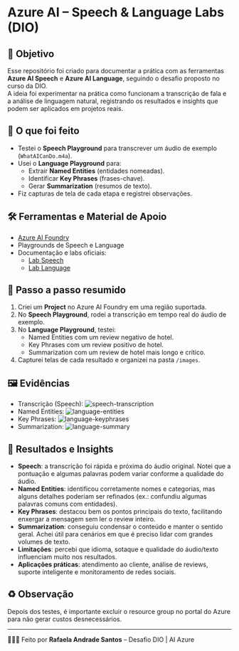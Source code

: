 # Azure AI – Speech & Language Labs (DIO)

## 🎯 Objetivo
Esse repositório foi criado para documentar a prática com as ferramentas **Azure AI Speech** e **Azure AI Language**, seguindo o desafio proposto no curso da DIO.  
A ideia foi experimentar na prática como funcionam a transcrição de fala e a análise de linguagem natural, registrando os resultados e insights que podem ser aplicados em projetos reais.

## 🧩 O que foi feito
- Testei o **Speech Playground** para transcrever um áudio de exemplo (`WhatAICanDo.m4a`).
- Usei o **Language Playground** para:
  - Extrair **Named Entities** (entidades nomeadas).
  - Identificar **Key Phrases** (frases-chave).
  - Gerar **Summarization** (resumos de texto).
- Fiz capturas de tela de cada etapa e registrei observações.

## 🛠️ Ferramentas e Material de Apoio
- [Azure AI Foundry](https://ai.azure.com)
- Playgrounds de Speech e Language
- Documentação e labs oficiais:
  - [Lab Speech](https://microsoftlearning.github.io/mslearn-ai-fundamentals/Instructions/Labs/09-speech.html)
  - [Lab Language](https://microsoftlearning.github.io/mslearn-ai-fundamentals/Instructions/Labs/06-text-analysis.html)

## 🚀 Passo a passo resumido
1. Criei um **Project** no Azure AI Foundry em uma região suportada.
2. No **Speech Playground**, rodei a transcrição em tempo real do áudio de exemplo.
3. No **Language Playground**, testei:
   - Named Entities com um review negativo de hotel.
   - Key Phrases com um review positivo de hotel.
   - Summarization com um review de hotel mais longo e crítico.
4. Capturei telas de cada resultado e organizei na pasta `/images`.

## 🖼️ Evidências
- Transcrição (Speech): ![speech-transcription](images/speech-transcription.png)
- Named Entities: ![language-entities](images/language-entities.png)
- Key Phrases: ![language-keyphrases](images/language-keyphrases.png)
- Summarization: ![language-summary](images/language-summary.png)

## 📌 Resultados e Insights
- **Speech**: a transcrição foi rápida e próxima do áudio original. Notei que a pontuação e algumas palavras podem variar conforme a qualidade do áudio.
- **Named Entities**: identificou corretamente nomes e categorias, mas alguns detalhes poderiam ser refinados (ex.: confundiu algumas palavras comuns com entidades).
- **Key Phrases**: destacou bem os pontos principais do texto, facilitando enxergar a mensagem sem ler o review inteiro.
- **Summarization**: conseguiu condensar o conteúdo e manter o sentido geral. Achei útil para cenários em que é preciso lidar com grandes volumes de texto.
- **Limitações**: percebi que idioma, sotaque e qualidade do áudio/texto influenciam muito nos resultados.
- **Aplicações práticas**: atendimento ao cliente, análise de reviews, suporte inteligente e monitoramento de redes sociais.

## ♻️ Observação
Depois dos testes, é importante excluir o resource group no portal do Azure para não gerar custos desnecessários.

---

👩🏻‍💻 Feito por **Rafaela Andrade Santos** – Desafio DIO | AI Azure
